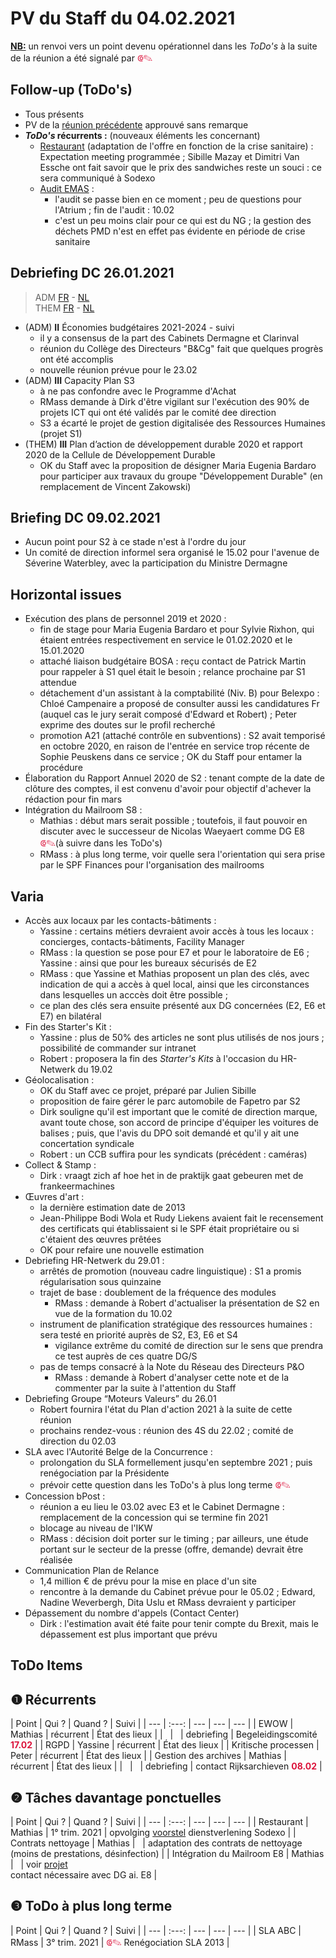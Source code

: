 <link rel="stylesheet" href="https://newdevprojects.github.io/S2/S2.css">
<link rel="stylesheet" href="S2.css">

# PV du Staff du 04.02.2021

<u><b>NB:</b></u> un renvoi vers un point devenu opérationnel dans les *ToDo's* à la suite de la réunion a été signalé par <font color="crimson" size="3px">&#10179;&#9998;</font>

## Follow-up (ToDo's)

* Tous présents
* PV de la [réunion précédente](https://newdevprojects.github.io/S2/Staff_20210121/20210121_Staff_PV.html) approuvé sans remarque
* <b>*ToDo's* récurrents :</b> (nouveaux éléments les concernant)  
    * <u>Restaurant</u> (adaptation de l'offre en fonction de la crise sanitaire) : Expectation meeting programmée ; Sibille Mazay et Dimitri Van Essche ont fait savoir que le prix des sandwiches reste un souci : ce sera communiqué à Sodexo
    * <u>Audit EMAS</u> :
        * l'audit se passe bien en ce moment ; peu de questions pour l'Atrium ; fin de l'audit : 10.02
        * c'est un peu moins clair pour ce qui est du NG ; la gestion des déchets PMD n'est en effet pas évidente en période de crise sanitaire

## Debriefing DC 26.01.2021

> ADM [FR](https://newdevprojects.github.io/S2/Staff/20210126_Adm_FR.pdf) - [NL](https://newdevprojects.github.io/S2/Staff/20210126_Adm_NL.pdf)<br>THEM [FR](https://newdevprojects.github.io/S2/Staff/20210126_Them_FR.pdf) - [NL](https://newdevprojects.github.io/S2/Staff/20210126_Them_NL.pdf)

* (ADM) <b>II</b> &Eacute;conomies budgétaires 2021-2024 - suivi
    * il y a consensus de la part des Cabinets Dermagne et Clarinval
    * réunion du Collège des Directeurs "B&Cg" fait que quelques progrès ont été accomplis
    * nouvelle réunion prévue pour le 23.02
* (ADM) <b>III</b> Capacity Plan S3
    * à ne pas confondre avec le Programme d'Achat
    * RMass demande à Dirk d'être vigilant sur l'exécution des 90% de projets ICT qui ont été validés par le comité dee direction
    * S3 a écarté le projet de gestion digitalisée des Ressources Humaines (projet S1)
* (THEM) <b>III</b> Plan d’action de développement durable 2020 et rapport 2020 de la Cellule de Développement Durable
    * OK du Staff avec la proposition de désigner Maria Eugenia Bardaro pour participer aux travaux du groupe "Développement Durable" (en remplacement de Vincent Zakowski)

## Briefing DC 09.02.2021

* Aucun point pour S2 à ce stade n'est à l'ordre du jour
* Un comité de direction informel sera organisé le 15.02 pour l'avenue de Séverine Waterbley, avec la participation du Ministre Dermagne

## Horizontal issues

* Exécution des plans de personnel 2019 et 2020 :
    * fin de stage pour Maria Eugenia Bardaro et pour Sylvie Rixhon, qui étaient entrées respectivement en service le 01.02.2020 et le 15.01.2020
    * attaché liaison budgétaire BOSA : reçu contact de Patrick Martin pour rappeler à S1 quel était le besoin ; relance prochaine par S1 attendue
    * détachement d'un assistant à la comptabilité (Niv. B) pour Belexpo : Chloé Campenaire a proposé de consulter aussi les candidatures Fr (auquel cas le jury serait composé d'Edward et Robert) ; Peter exprime des doutes sur le profil recherché
    * promotion A21 (attaché contrôle en subventions) : S2 avait temporisé en octobre 2020, en raison de l'entrée en service trop récente de Sophie Peuskens dans ce service ; OK du Staff pour entamer la procédure
* &Eacute;laboration du Rapport Annuel 2020 de S2 : tenant compte de la date de clôture des comptes, il est convenu d'avoir pour objectif d'achever la rédaction pour fin mars
* Intégration du Mailroom S8 :
    * Mathias : début mars serait possible ; toutefois, il faut pouvoir en discuter avec le successeur de Nicolas Waeyaert comme DG E8 <font color="crimson" size="3px">&#10179;&#9998;</font>(à suivre dans les ToDo's)
    * RMass : à plus long terme, voir quelle sera l'orientation qui sera prise par le SPF Finances pour l'organisation des mailrooms

## Varia

* Accès aux locaux par les contacts-bâtiments :
    * Yassine : certains métiers devraient avoir accès à tous les locaux : concierges, contacts-bâtiments, Facility Manager
    * RMass : la question se pose pour E7 et pour le laboratoire de E6 ; Yassine : ainsi que pour les bureaux sécurisés de E2
    * RMass : que Yassine et Mathias proposent un plan des clés, avec indication de qui a accès à quel local, ainsi que les circonstances dans lesquelles un acccès doit être possible ;
    * ce plan des clés sera ensuite présenté aux DG concernées (E2, E6 et E7) en bilatéral
* Fin des Starter's Kit :
    * Yassine : plus de 50% des articles ne sont plus utilisés de nos jours ; possibilité de commander sur intranet
    * Robert : proposera la fin des *Starter's Kits* à l'occasion du HR-Netwerk du 19.02
* Géolocalisation :
  * OK du Staff avec ce projet, préparé par Julien Sibille
  * proposition de faire gérer le parc automobile de Fapetro par S2
  * Dirk souligne qu'il est important que le comité de direction marque, avant toute chose, son accord de principe d'équiper les voitures de balises ; puis, que l'avis du DPO soit demandé et qu'il y ait une concertation syndicale
  * Robert : un CCB suffira pour les syndicats (précédent : caméras)
* Collect & Stamp :
    * Dirk : vraagt zich af hoe het in de praktijk gaat gebeuren met de frankeermachines
* &OElig;uvres d'art :
    * la dernière estimation date de 2013
    * Jean-Philippe Bodi Wola et Rudy Liekens avaient fait le recensement des certificats qui établissaient si le SPF était propriétaire ou si c'étaient des &oelig;uvres prêtées
    * OK pour refaire une nouvelle estimation
* Debriefing HR-Netwerk du 29.01 :
    * arrêtés de promotion (nouveau cadre linguistique) : S1 a promis régularisation sous quinzaine
    * trajet de base : doublement de la fréquence des modules
        * RMass : demande à Robert d'actualiser la présentation de S2 en vue de la formation du 10.02
    * instrument de planification stratégique des ressources humaines : sera testé en priorité auprès de S2, E3, E6 et S4
        * vigilance extrême du comité de direction sur le sens que prendra ce test auprès de ces quatre DG/S
    * pas de temps consacré à la Note du Réseau des Directeurs P&O
        * RMass : demande à Robert d'analyser cette note et de la commenter par la suite à l'attention du Staff
* Debriefing Groupe “Moteurs Valeurs” du 26.01
    * Robert fournira l'état du Plan d'action 2021 à la suite de cette réunion
    * prochains rendez-vous : réunion des 4S du 22.02 ; comité de direction du 02.03
* SLA avec l'Autorité Belge de la Concurrence :
    * prolongation du SLA formellement jusqu'en septembre 2021 ; puis renégociation par la Présidente
    * prévoir cette question dans les ToDo's à plus long terme <font color="crimson" size="3px">&#10179;&#9998;</font>
* Concession bPost :
    * réunion a eu lieu le 03.02 avec E3 et le Cabinet Dermagne : remplacement de la concession qui se termine fin 2021
    * blocage au niveau de l'IKW
    * RMass : décision doit porter sur le timing ; par ailleurs, une étude portant sur le secteur de la presse (offre, demande) devrait être réalisée
* Communication Plan de Relance
    * 1,4 million € de prévu pour la mise en place d'un site
    * rencontre à la demande du Cabinet prévue pour le 05.02 ; Edward, Nadine Weverbergh, Dita Uslu et RMass devraient y participer
* Dépassement du nombre d'appels (Contact Center)
    * Dirk : l'estimation avait été faite pour tenir compte du Brexit, mais le dépassement est plus important que prévu

## ToDo Items

## &#10102; Récurrents

| Point | Qui ? | Quand ? | Suivi |
| --- | :---: | --- | --- | --- |
| EWOW | Mathias | récurrent | &Eacute;tat des lieux |
| &nbsp; | &nbsp; | debriefing | Begeleidingscomité <font color="crimson"><b>17.02</b></font> |
| RGPD | Yassine | récurrent | &Eacute;tat des lieux |
| Kritische processen | Peter | récurrent | &Eacute;tat des lieux |
| Gestion des archives | Mathias | récurrent | &Eacute;tat des lieux |
| &nbsp; | &nbsp; | debriefing | contact Rijksarchieven <font color="crimson"><b>08.02</b></font> |

## &#10103; Tâches davantage ponctuelles

| Point | Qui ? | Quand ? | Suivi |
| --- | :---: | --- | --- | --- |
| Restaurant | Mathias | 1° trim. 2021 | opvolging [voorstel](https://newdevprojects.github.io/S2/Staff_20210107/20210107_Sodexo_aangepaste_werking.pdf) dienstverlening Sodexo |
| Contrats nettoyage | Mathias | &nbsp; | adaptation des contrats de nettoyage (moins de prestations, désinfection) |
| Intégration du Mailroom E8 | Mathias | &nbsp; | voir [projet](https://newdevprojects.github.io/S2/Staff_20210204/Nota_verzendingsdienst_E8.pdf)<br>contact nécessaire avec DG ai. E8 |

## &#10104; ToDo à plus long terme

| Point | Qui ? | Quand ? | Suivi |
| --- | :---: | --- | --- | --- |
| SLA ABC | RMass | 3° trim. 2021 | <font color="crimson" size="3px">&#10179;&#9998;</font> Renégociation SLA 2013 |

